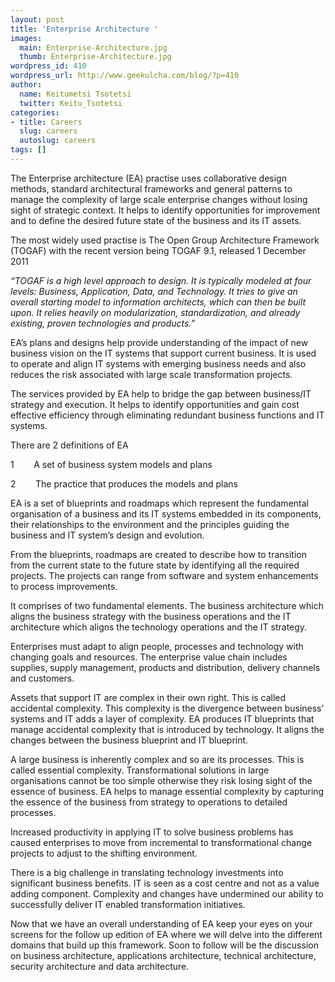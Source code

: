 ```yaml
---
layout: post
title: 'Enterprise Architecture '
images:
  main: Enterprise-Architecture.jpg
  thumb: Enterprise-Architecture.jpg
wordpress_id: 410
wordpress_url: http://www.geekulcha.com/blog/?p=410
author:
  name: Keitumetsi Tsotetsi
  twitter: Keitu_Tsotetsi
categories:
- title: Careers
  slug: careers
  autoslug: careers
tags: []
---
```

The Enterprise architecture (EA) practise uses collaborative design methods, standard architectural frameworks and general patterns to manage the complexity of large scale enterprise changes without losing sight of strategic context. It helps to identify opportunities for improvement and to define the desired future state of the business and its IT assets.

 The most widely used practise is The Open Group Architecture Framework (TOGAF) with the recent version being TOGAF 9.1, released 1 December 2011

_“TOGAF is a high level approach to design. It is typically modeled at four levels: Business, Application, Data, and Technology. It tries to give an overall starting model to information architects, which can then be built upon. It relies heavily on modularization, standardization, and already existing, proven technologies and products.”_

 EA’s plans and designs help provide understanding of the impact of new business vision on the IT systems that support current business. It is used to operate and align IT systems with emerging business needs and also reduces the risk associated with large scale transformation projects.

 The services provided by EA help to bridge the gap between business/IT strategy and execution. It helps to identify opportunities and gain cost effective efficiency through eliminating redundant business functions and IT systems.

 There are 2 definitions of EA

 1        A set of business system models and plans

 2        The practice that produces the models and plans

 EA is a set of blueprints and roadmaps which represent the fundamental organisation of a business and its IT systems embedded in its components, their relationships to the environment and the principles guiding the business and IT system’s design and evolution.

 From the blueprints, roadmaps are created to describe how to transition from the current state to the future state by identifying all the required projects. The projects can range from software and system enhancements to process improvements.

 It comprises of two fundamental elements. The business architecture which aligns the business strategy with the business operations and the IT architecture which aligns the technology operations and the IT strategy.

 Enterprises must adapt to align people, processes and technology with changing goals and resources. The enterprise value chain includes supplies, supply management, products and distribution, delivery channels and customers.

 Assets that support IT are complex in their own right. This is called accidental complexity. This complexity is the divergence between business’ systems and IT adds a layer of complexity. EA produces IT blueprints that manage accidental complexity that is introduced by technology. It aligns the changes between the business blueprint and IT blueprint.

 A large business is inherently complex and so are its processes. This is called essential complexity. Transformational solutions in large organisations cannot be too simple otherwise they risk losing sight of the essence of business. EA helps to manage essential complexity by capturing the essence of the business from strategy to operations to detailed processes.

 Increased productivity in applying IT to solve business problems has caused enterprises to move from incremental to transformational change projects to adjust to the shifting environment.

 There is a big challenge in translating technology investments into significant business benefits. IT is seen as a cost centre and not as a value adding component. Complexity and changes have undermined our ability to successfully deliver IT enabled transformation initiatives.

 Now that we have an overall understanding of EA keep your eyes on your screens for the follow up edition of EA where we will delve into the different domains that build up this framework. Soon to follow will be the discussion on business architecture, applications architecture, technical architecture, security architecture and data architecture.


